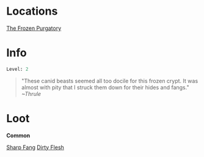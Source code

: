 <!-- TITLE: an icy prowler -->

# Locations
[The Frozen Purgatory](purgatory)

# Info

```perl
Level: 2
```
> "These canid beasts seemed all too docile for this frozen crypt.  It was almost with pity that I struck them down for their hides and fangs."
> *~Thrule*

# Loot

**Common**

[Sharp Fang](sharp-fang)
[Dirty Flesh](dirty-flesh)